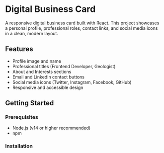 # Digital Business Card

A responsive digital business card built with React. This project showcases a personal profile, professional roles, contact links, and social media icons in a clean, modern layout.

## Features

- Profile image and name
- Professional titles (Frontend Developer, Geologist)
- About and Interests sections
- Email and LinkedIn contact buttons
- Social media icons (Twitter, Instagram, Facebook, GitHub)
- Responsive and accessible design

## Getting Started

### Prerequisites

- Node.js (v14 or higher recommended)
- npm

### Installation
